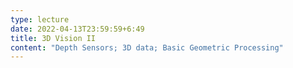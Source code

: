 ```yaml
---
type: lecture
date: 2022-04-13T23:59:59+6:49
title: 3D Vision II
content: "Depth Sensors; 3D data; Basic Geometric Processing"
---
```

